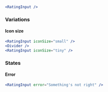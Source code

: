 ```jsx
<RatingInput />
```

### Variations

#### Icon size

```jsx
<RatingInput iconSize="small" />
<Divider />
<RatingInput iconSize="tiny" />
```

### States

#### Error

```jsx
<RatingInput error="Something's not right" />
```
